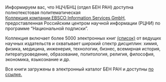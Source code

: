 <p>
Информируем вас, что НЦЧ/БНЦ (отдел БЕН РАН) доступна полнотекстовая политематическая
<br>
<a href="https://koha.benran.ru/cgi-bin/koha/opac-search.pl?idx=ccode&q=%D0%AD%D0%BB%D0%B5%D0%BA%D1%82%D1%80%D0%BE%D0%BD%D0%BD%D1%8B%D0%B5+%D0%BA%D0%BD%D0%B8%D0%B3%D0%B8+EBSCO"> Коллекция компании EBSCO Information Services GmbH</a>, предоставленная Российским центром научной информации (РЦНИ) по программе “Национальной подписки”.
</p>

<p>
Коллекция включает более 5000 электронных книг
<a href="/more/knigi_EBSCO.xlsx">(список)</a>
 от ведущих научных издательств и охватывает широкий спектр дисциплин: химия, физика, медицина, инженерия, технологии, бизнес, всемирная история, литературоведение, образование, политология, религия, философия, экономика, языкознание и др.
</p>

<p>
Все книги загружены в электронный каталог БЕН РАН и доступны
<a href="https://koha.benran.ru/cgi-bin/koha/opac-search.pl?idx=ccode&q=%D0%AD%D0%BB%D0%B5%D0%BA%D1%82%D1%80%D0%BE%D0%BD%D0%BD%D1%8B%D0%B5+%D0%BA%D0%BD%D0%B8%D0%B3%D0%B8+EBSCO"> по ссылке. </a>
</p>
